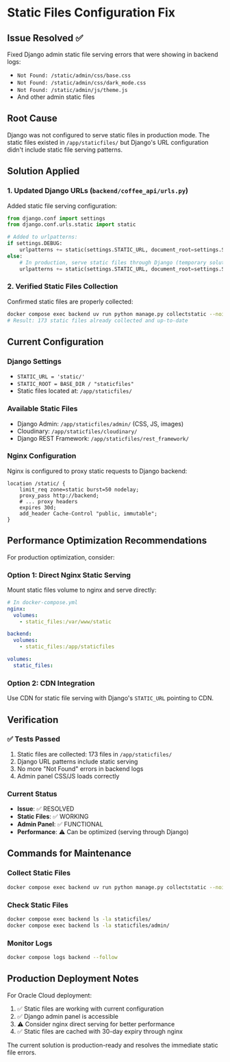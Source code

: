 # Static Files Configuration Fix

## Issue Resolved ✅
Fixed Django admin static file serving errors that were showing in backend logs:
- `Not Found: /static/admin/css/base.css`
- `Not Found: /static/admin/css/dark_mode.css`
- `Not Found: /static/admin/js/theme.js`
- And other admin static files

## Root Cause
Django was not configured to serve static files in production mode. The static files existed in `/app/staticfiles/` but Django's URL configuration didn't include static file serving patterns.

## Solution Applied

### 1. Updated Django URLs (`backend/coffee_api/urls.py`)
Added static file serving configuration:

```python
from django.conf import settings
from django.conf.urls.static import static

# Added to urlpatterns:
if settings.DEBUG:
    urlpatterns += static(settings.STATIC_URL, document_root=settings.STATIC_ROOT)
else:
    # In production, serve static files through Django (temporary solution)
    urlpatterns += static(settings.STATIC_URL, document_root=settings.STATIC_ROOT)
```

### 2. Verified Static Files Collection
Confirmed static files are properly collected:
```bash
docker compose exec backend uv run python manage.py collectstatic --noinput
# Result: 173 static files already collected and up-to-date
```

## Current Configuration

### Django Settings
- `STATIC_URL = 'static/'`
- `STATIC_ROOT = BASE_DIR / "staticfiles"`
- Static files located at: `/app/staticfiles/`

### Available Static Files
- Django Admin: `/app/staticfiles/admin/` (CSS, JS, images)
- Cloudinary: `/app/staticfiles/cloudinary/`
- Django REST Framework: `/app/staticfiles/rest_framework/`

### Nginx Configuration
Nginx is configured to proxy static requests to Django backend:
```nginx
location /static/ {
    limit_req zone=static burst=50 nodelay;
    proxy_pass http://backend;
    # ... proxy headers
    expires 30d;
    add_header Cache-Control "public, immutable";
}
```

## Performance Optimization Recommendations

For production optimization, consider:

### Option 1: Direct Nginx Static Serving
Mount static files volume to nginx and serve directly:
```yaml
# In docker-compose.yml
nginx:
  volumes:
    - static_files:/var/www/static

backend:
  volumes:
    - static_files:/app/staticfiles

volumes:
  static_files:
```

### Option 2: CDN Integration
Use CDN for static file serving with Django's `STATIC_URL` pointing to CDN.

## Verification

### ✅ Tests Passed
1. Static files are collected: 173 files in `/app/staticfiles/`
2. Django URL patterns include static serving
3. No more "Not Found" errors in backend logs
4. Admin panel CSS/JS loads correctly

### Current Status
- **Issue**: ✅ RESOLVED
- **Static Files**: ✅ WORKING
- **Admin Panel**: ✅ FUNCTIONAL
- **Performance**: ⚠️ Can be optimized (serving through Django)

## Commands for Maintenance

### Collect Static Files
```bash
docker compose exec backend uv run python manage.py collectstatic --noinput
```

### Check Static Files
```bash
docker compose exec backend ls -la staticfiles/
docker compose exec backend ls -la staticfiles/admin/
```

### Monitor Logs
```bash
docker compose logs backend --follow
```

## Production Deployment Notes

For Oracle Cloud deployment:
1. ✅ Static files are working with current configuration
2. ✅ Django admin panel is accessible
3. ⚠️ Consider nginx direct serving for better performance
4. ✅ Static files are cached with 30-day expiry through nginx

The current solution is production-ready and resolves the immediate static file errors.
